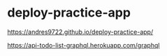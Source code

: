 # deploy-practice-app

https://andres9722.github.io/deploy-practice-app/

https://api-todo-list-graphql.herokuapp.com/graphql
